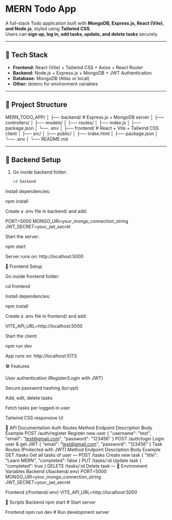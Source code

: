 # MERN Todo App

A full-stack Todo application built with **MongoDB, Express.js, React (Vite), and Node.js**, styled using **Tailwind CSS**.  
Users can **sign up, log in, add tasks, update, and delete tasks** securely.

---

## 🚀 Tech Stack
- **Frontend:** React (Vite) + Tailwind CSS + Axios + React Router
- **Backend:** Node.js + Express.js + MongoDB + JWT Authentication
- **Database:** MongoDB (Atlas or local)
- **Other:** dotenv for environment variables

---

## 📂 Project Structure

MERN_TODO_APP/
│
├── backend/ # Express.js + MongoDB server
│ ├── controllers/
│ ├── models/
│ ├── routes/
│ ├── index.js
│ ├── package.json
│ └── .env
│
├── frontend/ # React + Vite + Tailwind CSS client
│ ├── src/
│ ├── public/
│ ├── index.html
│ ├── package.json
│ └── .env
│
└── README.md


---

## 🔧 Backend Setup

1. Go inside backend folder:
   ```bash
   cd backend


Install dependencies:

npm install


Create a .env file in backend/ and add:

PORT=5000
MONGO_URI=your_mongo_connection_string
JWT_SECRET=your_jwt_secret


Start the server:

npm start


Server runs on: http://localhost:5000

🎨 Frontend Setup

Go inside frontend folder:

cd frontend


Install dependencies:

npm install


Create a .env file in frontend/ and add:

VITE_API_URL=http://localhost:5000


Start the client:

npm run dev


App runs on: http://localhost:5173

🛠 Features

User authentication (Register/Login with JWT)

Secure password hashing (bcrypt)

Add, edit, delete tasks

Fetch tasks per logged-in user

Tailwind CSS responsive UI

📡 API Documentation
Auth Routes
Method	Endpoint	Description	Body Example
POST	/auth/register	Register new user	{ "username": "test", "email": "test@gmail.com", "password": "123456" }
POST	/auth/login	Login user & get JWT	{ "email": "test@gmail.com", "password": "123456" }
Task Routes (Protected with JWT)
Method	Endpoint	Description	Body Example
GET	/tasks	Get all tasks of user	—
POST	/tasks	Create new task	{ "title": "Learn MERN", "completed": false }
PUT	/tasks/:id	Update task	{ "completed": true }
DELETE	/tasks/:id	Delete task	—
📝 Environment Variables
Backend (/backend/.env)
PORT=5000
MONGO_URI=your_mongo_connection_string
JWT_SECRET=your_jwt_secret

Frontend (/frontend/.env)
VITE_API_URL=http://localhost:5000

📜 Scripts
Backend
npm start      # Start server

Frontend
npm run dev    # Run development server